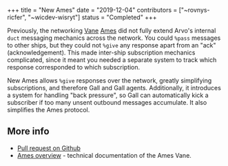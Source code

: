 +++
title = "New Ames"
date = "2019-12-04"
contributors = ["~rovnys-ricfer", "~wicdev-wisryt"]
status = "Completed"
+++

Previously, the networking [Vane](https://urbit.org/docs/glossary/vane)
[Ames](https://urbit.org/docs/glossary/ames) did not fully extend Arvo's
internal `duct` messaging mechanics across the network. You could `%pass`
messages to other ships, but they could not `%give` any response apart from an
"ack" (acknowledgement). This made inter-ship subscription mechanics
complicated, since it meant you needed a separate system to track which response
corresponded to which subscription.

New Ames allows `%give` responses over the network, greatly simplifying
subscriptions, and therefore Gall and Gall agents. Additionally, it introduces a
system for handling "back pressure", so Gall can automatically kick a subscriber
if too many unsent outbound messages accumulate. It also simplifies the Ames
protocol.
 
## More info

- [Pull request on Github](https://github.com/urbit/urbit/pull/1996)
- [Ames overview](https://urbit.org/docs/arvo/ames/ames) - technical
  documentation of the Ames Vane.
